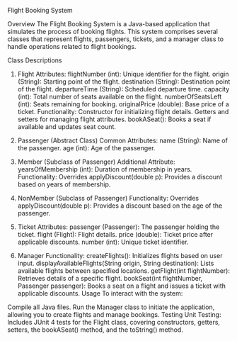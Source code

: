 ﻿Flight Booking System
 
Overview
The Flight Booking System is a Java-based application that simulates the process of booking flights. This system comprises several classes that represent flights, passengers, tickets, and a manager class to handle operations related to flight bookings.

Class Descriptions

1. Flight
Attributes:
flightNumber (int): Unique identifier for the flight.
origin (String): Starting point of the flight.
destination (String): Destination point of the flight.
departureTime (String): Scheduled departure time.
capacity (int): Total number of seats available on the flight.
numberOfSeatsLeft (int): Seats remaining for booking.
originalPrice (double): Base price of a ticket.
Functionality:
Constructor for initializing flight details.
Getters and setters for managing flight attributes.
bookASeat(): Books a seat if available and updates seat count.


2. Passenger (Abstract Class)
Common Attributes:
name (String): Name of the passenger.
age (int): Age of the passenger.


3. Member (Subclass of Passenger)
Additional Attribute:
yearsOfMembership (int): Duration of membership in years.
Functionality:
Overrides applyDiscount(double p): Provides a discount based on years of membership.


4. NonMember (Subclass of Passenger)
Functionality:
Overrides applyDiscount(double p): Provides a discount based on the age of the passenger.


5. Ticket
Attributes:
passenger (Passenger): The passenger holding the ticket.
flight (Flight): Flight details.
price (double): Ticket price after applicable discounts.
number (int): Unique ticket identifier.


6. Manager
Functionality:
createFlights(): Initializes flights based on user input.
displayAvailableFlights(String origin, String destination): Lists available flights between specified locations.
getFlight(int flightNumber): Retrieves details of a specific flight.
bookSeat(int flightNumber, Passenger passenger): Books a seat on a flight and issues a ticket with applicable discounts.
Usage
To interact with the system:

Compile all Java files.
Run the Manager class to initiate the application, allowing you to create flights and manage bookings.
Testing
Unit Testing: Includes JUnit 4 tests for the Flight class, covering constructors, getters, setters, the bookASeat() method, and the toString() method.
